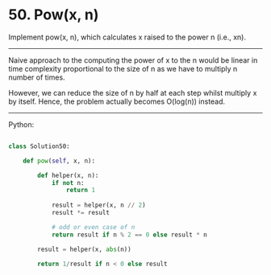 # 50. Pow(x, n)

Implement pow(x, n), which calculates x raised to the power n (i.e., xn).

---

Naive approach to the computing the power of x to the n would be linear in time
complexity proportional to the size of n as we have to multiply n number of
times.

However, we can reduce the size of n by half at each step whilst multiply x by
itself. Hence, the problem actually becomes O(log(n)) instead.

---

Python:

```python

class Solution50:

    def pow(self, x, n):

        def helper(x, n):
            if not n:
                return 1
            
            result = helper(x, n // 2)
            result *= result

            # odd or even case of n
            return result if n % 2 == 0 else result * n

        result = helper(x, abs(n))

        return 1/result if n < 0 else result
```

